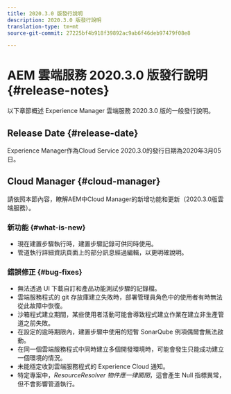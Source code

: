 ```yaml
---
title: 2020.3.0 版發行說明
description: 2020.3.0 版發行說明
translation-type: tm+mt
source-git-commit: 27225bf4b918f39892ac9ab6f46deb97479f08e8

---
```



# AEM 雲端服務 2020.3.0 版發行說明 {#release-notes}

以下章節概述 Experience Manager 雲端服務 2020.3.0 版的一般發行說明。


## Release Date {#release-date}

Experience Manager作為Cloud Service 2020.3.0的發行日期為2020年3月05日。

## Cloud Manager {#cloud-manager}

請依照本節內容，瞭解AEM中Cloud Manager的新增功能和更新（2020.3.0版雲端服務）。

### 新功能 {#what-is-new}

* 現在建置步驟執行時，建置步驟記錄可供同時使用。
* 管道執行詳細資訊頁面上的部分訊息經過編輯，以更明確說明。

### 錯誤修正 {#bug-fixes}

* 無法透過 UI 下載自訂和產品功能測試步驟的記錄檔。
* 雲端服務程式的 git 存放庫建立失敗時，部署管理員角色中的使用者有時無法從此故障中恢復。
* 沙箱程式建立期間，某些使用者活動可能會導致程式建立作業在建立非生產管道之前失敗。
* 在設定的逾時期限內，建置步驟中使用的短暫 SonarQube 例項偶爾會無法啟動。
* 在同一個雲端服務程式中同時建立多個開發環境時，可能會發生只能成功建立一個環境的情況。
* 未能穩定收到雲端服務程式的 Experience Cloud 通知。
* 特定專案中，*ResourceResolver 物件應一律關閉*，這會產生 Null 指標異常，但不會影響管道執行。

